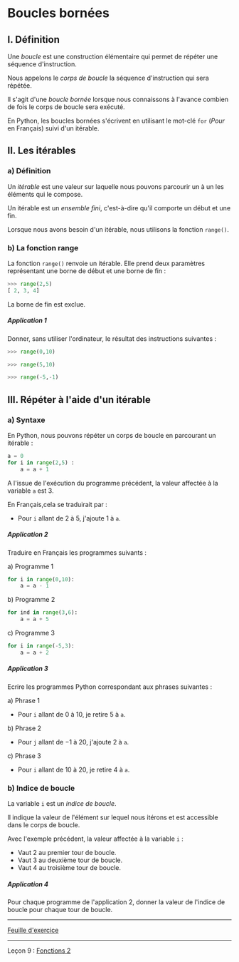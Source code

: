 # Boucles bornées

## I. Définition

Une *boucle* est une construction élémentaire qui permet de répéter une séquence d'instruction.

Nous appelons le *corps de boucle* la séquence d'instruction qui sera répétée.

Il s'agit d'une *boucle bornée* lorsque nous connaissons à l'avance combien de fois le corps de boucle sera exécuté.

En Python, les boucles bornées s'écrivent en utilisant le mot-clé `for` (*Pour* en Français) suivi d'un itérable.

## II. Les itérables

### a) Définition

Un *itérable* est une valeur sur laquelle nous pouvons parcourir un à un les éléments qui le compose.

Un itérable est un *ensemble fini*, c'est-à-dire qu'il comporte un début et une fin.

Lorsque nous avons besoin d'un itérable, nous utilisons la fonction `range()`.

### b) La fonction range

La fonction `range()` renvoie un itérable. Elle prend deux paramètres représentant une borne de début et une borne de fin :

```python
>>> range(2,5)
[ 2, 3, 4]
```

La borne de fin est exclue.

##### Application 1

Donner, sans utiliser l'ordinateur, le résultat des instructions suivantes :

```python
>>> range(0,10)
```

```python
>>> range(5,10)
```

```python
>>> range(-5,-1)
```

## III. Répéter à l'aide d'un itérable

### a) Syntaxe

En Python, nous pouvons répéter un corps de boucle en parcourant un itérable :

```python
a = 0
for i in range(2,5) :
    a = a + 1
```

A l'issue de l'exécution du programme précédent, la valeur affectée à la variable `a` est $3$.

En Français,cela se traduirait par :

- Pour `i` allant de $2$ à $5$, j'ajoute $1$ à `a`.

##### Application 2

Traduire en Français les programmes suivants :

a) Programme 1

```python
for i in range(0,10):
    a = a - 1
```

b) Programme 2

```python
for ind in range(3,6):
    a = a + 5
```

c) Programme 3

```python
for i in range(-5,3):
    a = a + 2
```

##### Application 3

Ecrire les programmes Python correspondant aux phrases suivantes :

a) Phrase 1

- Pour `i` allant de $0$ à $10$, je retire $5$ à `a`.

b) Phrase 2

- Pour `j` allant de $-1$ à 20, j'ajoute $2$ à `a`.

c) Phrase 3

- Pour `i` allant de $10$ à $20$, je retire $4$ à `a`.

### b) Indice de boucle

La variable `i` est un *indice de boucle*. 

Il indique la valeur de l'élément sur lequel nous itérons et est accessible dans le corps de boucle.

Avec l'exemple précédent, la valeur affectée à la variable `i` :

- Vaut $2$ au premier tour de boucle.
- Vaut $3$ au deuxième tour de boucle.
- Vaut $4$ au troisième tour de boucle.

##### Application 4

Pour chaque programme de l'application 2, donner la valeur de l'indice de boucle pour chaque tour de boucle.
________

[Feuille d'exercice](./Exercices/Exercices_boucles_bornees.md)

________

Leçon 9 : [Fonctions 2](./Fonctions_2.md)